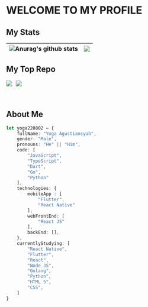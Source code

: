 # WELCOME TO MY PROFILE
## My Stats

|<img align="center" src="https://github-readme-stats.vercel.app/api/top-langs/?username=yoga220802&langs_count=5&include_all_commits=true&show_icons=true&count_private=true&theme=dracula" alt="Anurag's github stats" /> | <a href="https://github.com/yoga220802/"><img align="center" src="https://github-readme-stats.vercel.app/api?username=yoga220802&theme=dracula" /></a>  |
| ------------- | ------------- |

## My Top Repo
<div style="display: flex; flex-direction: row;">
  <a href="https://github.com/yoga220802/Covid19-Care" style="margin-right: 10px;">
    <img align="center" src="https://github-readme-stats.vercel.app/api/pin/?username=yoga220802&repo=Covid19-Care&theme=dracula" />
  </a>
  <a href="https://github.com/yoga220802/NewsApp_With_Flutter">
    <img align="center" src="https://github-readme-stats.vercel.app/api/pin/?username=yoga220802&repo=NewsApp_With_Flutter&theme=dracula" />
  </a>
</div>

<br />
<br />

## About Me

```typescript
let yoga220802 = {
    fullName: "Yoga Agustiansyah",
    gender: "Male",
    pronouns: "He" || "Him",
    code: [
        "JavaScript",
        "TypeScript",
        "Dart",
        "Go",
        "Python"
    ],
    technologies: {
        mobileApp : [
            "Flutter",
            "React Native"
        ],
        webFrontEnd: [
            "React JS"
        ],
        backEnd: [],
    },
    currentlyStudying: [
        "React Native",
        "Flutter",
        "React",
        "Node JS",
        "Golang",
        "Python",
        "HTML 5",
        "CSS",
    ]
}
```
 
